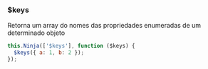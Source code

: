 ### $keys

Retorna um array do nomes das propriedades enumeradas de um determinado objeto

```javascript
this.Ninja(['$keys'], function ($keys) {
  $keys({ a: 1, b: 2 });
});
```
